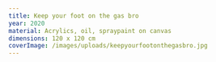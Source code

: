 ```yaml
---
title: Keep your foot on the gas bro
year: 2020
material: Acrylics, oil, spraypaint on canvas
dimensions: 120 x 120 cm
coverImage: /images/uploads/keepyourfootonthegasbro.jpg
---
```

